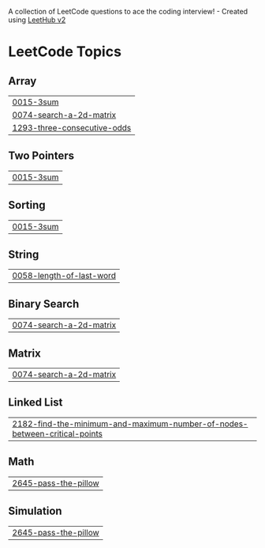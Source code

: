 A collection of LeetCode questions to ace the coding interview! - Created using [LeetHub v2](https://github.com/arunbhardwaj/LeetHub-2.0)
<!---LeetCode Topics Start-->
# LeetCode Topics
## Array
|  |
| ------- |
| [0015-3sum](https://github.com/ankitraj03/leetcode/tree/master/0015-3sum) |
| [0074-search-a-2d-matrix](https://github.com/ankitraj03/leetcode/tree/master/0074-search-a-2d-matrix) |
| [1293-three-consecutive-odds](https://github.com/ankitraj03/leetcode/tree/master/1293-three-consecutive-odds) |
## Two Pointers
|  |
| ------- |
| [0015-3sum](https://github.com/ankitraj03/leetcode/tree/master/0015-3sum) |
## Sorting
|  |
| ------- |
| [0015-3sum](https://github.com/ankitraj03/leetcode/tree/master/0015-3sum) |
## String
|  |
| ------- |
| [0058-length-of-last-word](https://github.com/ankitraj03/leetcode/tree/master/0058-length-of-last-word) |
## Binary Search
|  |
| ------- |
| [0074-search-a-2d-matrix](https://github.com/ankitraj03/leetcode/tree/master/0074-search-a-2d-matrix) |
## Matrix
|  |
| ------- |
| [0074-search-a-2d-matrix](https://github.com/ankitraj03/leetcode/tree/master/0074-search-a-2d-matrix) |
## Linked List
|  |
| ------- |
| [2182-find-the-minimum-and-maximum-number-of-nodes-between-critical-points](https://github.com/ankitraj03/leetcode/tree/master/2182-find-the-minimum-and-maximum-number-of-nodes-between-critical-points) |
## Math
|  |
| ------- |
| [2645-pass-the-pillow](https://github.com/ankitraj03/leetcode/tree/master/2645-pass-the-pillow) |
## Simulation
|  |
| ------- |
| [2645-pass-the-pillow](https://github.com/ankitraj03/leetcode/tree/master/2645-pass-the-pillow) |
<!---LeetCode Topics End-->